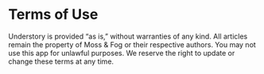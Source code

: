 # Terms of Use
Understory is provided “as is,” without warranties of any kind. All articles remain the property of Moss & Fog or their respective authors.
You may not use this app for unlawful purposes. We reserve the right to update or change these terms at any time.
